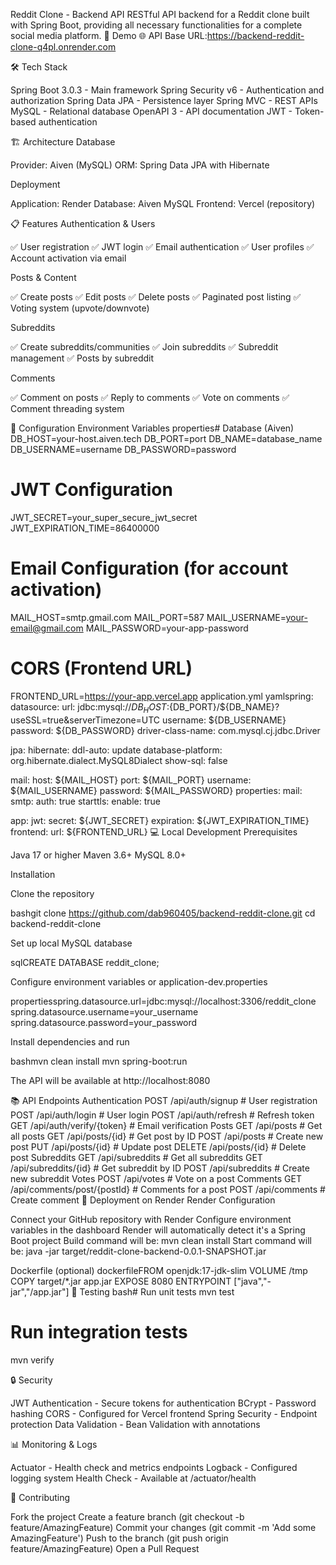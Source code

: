 Reddit Clone - Backend API
RESTful API backend for a Reddit clone built with Spring Boot, providing all necessary functionalities for a complete social media platform.
🚀 Demo
🌐 API Base URL:https://backend-reddit-clone-q4pl.onrender.com

🛠️ Tech Stack

Spring Boot 3.0.3 - Main framework
Spring Security v6 - Authentication and authorization
Spring Data JPA - Persistence layer
Spring MVC - REST APIs
MySQL - Relational database
OpenAPI 3 - API documentation
JWT - Token-based authentication

🏗️ Architecture
Database

Provider: Aiven (MySQL)
ORM: Spring Data JPA with Hibernate

Deployment

Application: Render
Database: Aiven MySQL
Frontend: Vercel (repository)

📋 Features
Authentication & Users

✅ User registration
✅ JWT login
✅ Email authentication
✅ User profiles
✅ Account activation via email

Posts & Content

✅ Create posts
✅ Edit posts
✅ Delete posts
✅ Paginated post listing
✅ Voting system (upvote/downvote)

Subreddits

✅ Create subreddits/communities
✅ Join subreddits
✅ Subreddit management
✅ Posts by subreddit

Comments

✅ Comment on posts
✅ Reply to comments
✅ Vote on comments
✅ Comment threading system

🔧 Configuration
Environment Variables
properties# Database (Aiven)
DB_HOST=your-host.aiven.tech
DB_PORT=port
DB_NAME=database_name
DB_USERNAME=username
DB_PASSWORD=password

# JWT Configuration
JWT_SECRET=your_super_secure_jwt_secret
JWT_EXPIRATION_TIME=86400000

# Email Configuration (for account activation)
MAIL_HOST=smtp.gmail.com
MAIL_PORT=587
MAIL_USERNAME=your-email@gmail.com
MAIL_PASSWORD=your-app-password

# CORS (Frontend URL)
FRONTEND_URL=https://your-app.vercel.app
application.yml
yamlspring:
  datasource:
    url: jdbc:mysql://${DB_HOST}:${DB_PORT}/${DB_NAME}?useSSL=true&serverTimezone=UTC
    username: ${DB_USERNAME}
    password: ${DB_PASSWORD}
    driver-class-name: com.mysql.cj.jdbc.Driver
  
  jpa:
    hibernate:
      ddl-auto: update
    database-platform: org.hibernate.dialect.MySQL8Dialect
    show-sql: false
  
  mail:
    host: ${MAIL_HOST}
    port: ${MAIL_PORT}
    username: ${MAIL_USERNAME}
    password: ${MAIL_PASSWORD}
    properties:
      mail:
        smtp:
          auth: true
          starttls:
            enable: true

app:
  jwt:
    secret: ${JWT_SECRET}
    expiration: ${JWT_EXPIRATION_TIME}
  frontend:
    url: ${FRONTEND_URL}
💻 Local Development
Prerequisites

Java 17 or higher
Maven 3.6+
MySQL 8.0+

Installation

Clone the repository

bashgit clone https://github.com/dab960405/backend-reddit-clone.git
cd backend-reddit-clone

Set up local MySQL database

sqlCREATE DATABASE reddit_clone;

Configure environment variables or application-dev.properties

propertiesspring.datasource.url=jdbc:mysql://localhost:3306/reddit_clone
spring.datasource.username=your_username
spring.datasource.password=your_password

Install dependencies and run

bashmvn clean install
mvn spring-boot:run

The API will be available at http://localhost:8080

📚 API Endpoints
Authentication
POST /api/auth/signup       # User registration
POST /api/auth/login        # User login
POST /api/auth/refresh      # Refresh token
GET  /api/auth/verify/{token} # Email verification
Posts
GET    /api/posts           # Get all posts
GET    /api/posts/{id}      # Get post by ID
POST   /api/posts           # Create new post
PUT    /api/posts/{id}      # Update post
DELETE /api/posts/{id}      # Delete post
Subreddits
GET    /api/subreddits      # Get all subreddits
GET    /api/subreddits/{id} # Get subreddit by ID
POST   /api/subreddits      # Create new subreddit
Votes
POST   /api/votes          # Vote on a post
Comments
GET    /api/comments/post/{postId}  # Comments for a post
POST   /api/comments               # Create comment
🚀 Deployment on Render
Render Configuration

Connect your GitHub repository with Render
Configure environment variables in the dashboard
Render will automatically detect it's a Spring Boot project
Build command will be: mvn clean install
Start command will be: java -jar target/reddit-clone-backend-0.0.1-SNAPSHOT.jar

Dockerfile (optional)
dockerfileFROM openjdk:17-jdk-slim
VOLUME /tmp
COPY target/*.jar app.jar
EXPOSE 8080
ENTRYPOINT ["java","-jar","/app.jar"]
🧪 Testing
bash# Run unit tests
mvn test

# Run integration tests
mvn verify


🔒 Security

JWT Authentication - Secure tokens for authentication
BCrypt - Password hashing
CORS - Configured for Vercel frontend
Spring Security - Endpoint protection
Data Validation - Bean Validation with annotations

📊 Monitoring & Logs

Actuator - Health check and metrics endpoints
Logback - Configured logging system
Health Check - Available at /actuator/health

🤝 Contributing

Fork the project
Create a feature branch (git checkout -b feature/AmazingFeature)
Commit your changes (git commit -m 'Add some AmazingFeature')
Push to the branch (git push origin feature/AmazingFeature)
Open a Pull Request


